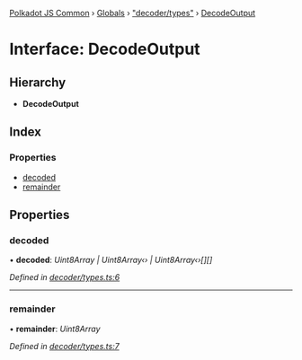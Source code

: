 [Polkadot JS Common](../README.md) › [Globals](../globals.md) › ["decoder/types"](../modules/_decoder_types_.md) › [DecodeOutput](_decoder_types_.decodeoutput.md)

# Interface: DecodeOutput

## Hierarchy

* **DecodeOutput**

## Index

### Properties

* [decoded](_decoder_types_.decodeoutput.md#decoded)
* [remainder](_decoder_types_.decodeoutput.md#remainder)

## Properties

###  decoded

• **decoded**: *Uint8Array | Uint8Array‹› | Uint8Array‹›[][]*

*Defined in [decoder/types.ts:6](https://github.com/polkadot-js/common/blob/c988d5011/packages/util-rlp/src/decoder/types.ts#L6)*

___

###  remainder

• **remainder**: *Uint8Array*

*Defined in [decoder/types.ts:7](https://github.com/polkadot-js/common/blob/c988d5011/packages/util-rlp/src/decoder/types.ts#L7)*
